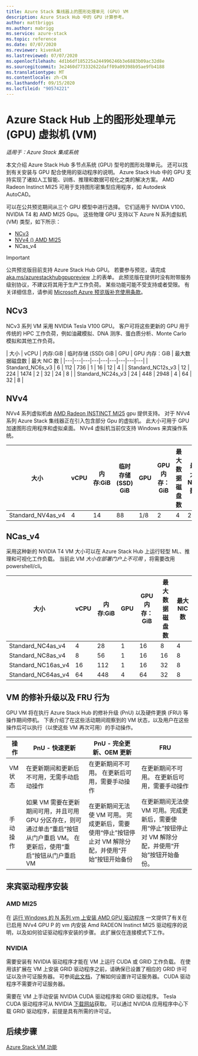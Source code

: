 ```yaml
---
title: Azure Stack 集线器上的图形处理单元 (GPU) VM
description: Azure Stack Hub 中的 GPU 计算参考。
author: mattbriggs
ms.author: mabrigg
ms.service: azure-stack
ms.topic: reference
ms.date: 07/07/2020
ms.reviewer: kivenkat
ms.lastreviewed: 07/07/2020
ms.openlocfilehash: 4d1b6df185225a244996246b3e6883b09ac32d8e
ms.sourcegitcommit: 3e2460d773332622daff09a09398b95ae9fb4188
ms.translationtype: MT
ms.contentlocale: zh-CN
ms.lasthandoff: 09/15/2020
ms.locfileid: "90574221"
---
```

# <a name="graphics-processing-unit-gpu-virtual-machine-vm-on-azure-stack-hub"></a>Azure Stack Hub 上的图形处理单元 (GPU) 虚拟机 (VM)

*适用于：Azure Stack 集成系统*

本文介绍 Azure Stack Hub 多节点系统 (GPU) 型号的图形处理单元。 还可以找到有关安装与 GPU 配合使用的驱动程序的说明。 Azure Stack Hub 中的 GPU 支持实现了诸如人工智能、训练、推理和数据可视化之类的解决方案。 AMD Radeon Instinct MI25 可用于支持图形密集型应用程序，如 Autodesk AutoCAD。

可以在公共预览期间从三个 GPU 模型中进行选择。 它们适用于 NVIDIA V100、NVIDIA T4 和 AMD MI25 Gpu。 这些物理 GPU 支持以下 Azure N 系列虚拟机 (VM) 类型，如下所示：
- [NCv3](https://docs.microsoft.com/azure/virtual-machines/ncv3-series)
- [NVv4 () AMD MI25 ](https://docs.microsoft.com/azure/virtual-machines/nvv4-series)
- NCas_v4

> [!IMPORTANT]  
> 公共预览版目前支持 Azure Stack Hub GPU。 若要参与预览，请完成 [aka.ms/azurestackhubgpupreview](https://aka.ms/azurestackhubgpupreview) 上的表单。
> 此预览版在提供时没有附带服务级别协议，不建议将其用于生产工作负荷。 某些功能可能不受支持或者受限。 有关详细信息，请参阅 [Microsoft Azure 预览版补充使用条款](https://azure.microsoft.com/support/legal/preview-supplemental-terms/)。

## <a name="ncv3"></a>NCv3

NCv3 系列 VM 采用 NVIDIA Tesla V100 GPU。 客户可将这些更新的 GPU 用于传统的 HPC 工作负荷，例如油藏模拟、DNA 测序、蛋白质分析、Monte Carlo 模拟和其他工作负荷。 

| 大小 | vCPU | 内存:GiB | 临时存储 (SSD) GiB | GPU | GPU 内存：GiB | 最大数据磁盘数 | 最大 NIC 数 |
|---|---|---|---|---|---|---|---|---|
| Standard_NC6s_v3    | 6  | 112 | 736  | 1 | 16 | 12 | 4 |
| Standard_NC12s_v3   | 12 | 224 | 1474 | 2 | 32 | 24 | 8 |
| Standard_NC24s_v3   | 24 | 448 | 2948 | 4 | 64 | 32 | 8 |

## <a name="nvv4"></a>NVv4

NVv4 系列虚拟机由 [AMD Radeon INSTINCT MI25](https://www.amd.com/en/products/professional-graphics/instinct-MI25) gpu 提供支持。 对于 NVv4 系列 Azure Stack 集线器正在引入包含部分 Gpu 的虚拟机。 此大小可用于 GPU 加速图形应用程序和虚拟桌面。 NVv4 虚拟机当前仅支持 Windows 来宾操作系统。 

| 大小 | vCPU | 内存:GiB | 临时存储 (SSD) GiB | GPU | GPU 内存：GiB | 最大数据磁盘数 | 最大 NIC 数 | 
| --- | --- | --- | --- | --- | --- | --- | --- |   
| Standard_NV4as_v4 |4 |14 |88 | 1/8 | 2 | 4 | 2 | 

## <a name="ncas_v4"></a>NCas_v4

采用这种新的 NVIDIA T4 VM 大小可以在 Azure Stack Hub 上运行轻型 ML、推理和可视化工作负载。 当前此 VM *大小在部署门户上不可用* ，将需要改用 powershell/cli。


| 大小 | vCPU | 内存:GiB | GPU | GPU 内存：GiB | 最大数据磁盘数 | 最大 NIC 数 | 
| --- | --- | --- | --- | --- | --- | --- |
| Standard_NC4as_v4 |4 |28 | 1 | 16 | 8 | 4 | 
| Standard_NC8as_v4 |8 |56 | 1 | 16 | 16 | 8 | 
| Standard_NC16as_v4 |16 |112 | 1 | 16 | 32 | 8 | 
| Standard_NC64as_v4 |64 |448 | 4 | 64 | 32 | 8 | 


## <a name="patch-and-update-fru-behavior-of-vms"></a>VM 的修补升级以及 FRU 行为 

GPU VM 将在执行 Azure Stack Hub 的修补升级 (PnU) 以及硬件更换 (FRU) 等操作期间停机。 下表介绍了在这些活动期间观察到的 VM 状态，以及用户在这些操作后可以执行（以使这些 VM 再次可用）的手动操作。 

| 操作 | PnU - 快速更新 | PnU - 完全更新、OEM 更新 | FRU | 
| --- | --- | --- | --- | 
| VM 状态  | 在更新期间和更新后不可用，无需手动启动操作 | 在更新期间不可用。 在更新后可用，需要手动操作 | 在更新期间不可用。 在更新后可用，需要手动操作| 
| 手动操作 | 如果 VM 需要在更新期间可用，并且可用 GPU 分区存在，则可通过单击“重启”按钮从门户重启 VM。 在更新后，使用“重启”按钮从门户重启 VM | 在更新期间无法使 VM 可用。 完成更新后，需要使用“停止”按钮停止对 VM 解除分配，并使用“开始”按钮开始备份 | 在更新期间无法使 VM 可用。完成更新后，需要使用“停止”按钮停止对 VM 解除分配，并使用“开始”按钮开始备份。| 

## <a name="guest-driver-installation"></a>来宾驱动程序安装 

### <a name="amd-mi25"></a>AMD MI25
在 [运行 Windows 的 N 系列 vm 上安装 AMD GPU 驱动程序](https://docs.microsoft.com/azure/virtual-machines/windows/n-series-amd-driver-setup) 一文提供了有关在已启用 NVv4 GPU P 的 vm 内安装 Amd RADEON Instinct MI25 驱动程序的说明，以及如何验证驱动程序安装的步骤。 此扩展仅在连接模式下工作。

### <a name="nvidia"></a>NVIDIA

需要安装有 NVIDIA 驱动程序才能在 VM 上运行 CUDA 或 GRID 工作负载。 在使用该扩展在 VM 上安装 GRID 驱动程序之前，请确保已设置了相应的 GRID 许可证以及许可证服务器。 可参阅[此文档](https://docs.nvidia.com/grid/ls/latest/grid-license-server-user-guide/index.html)，了解如何设置许可证服务器。 CUDA 驱动程序不需要许可证服务器。

需要在 VM 上手动安装 NVIDIA CUDA 驱动程序和 GRID 驱动程序。 Tesla CUDA 驱动程序可从 NVIDIA [下载网站](https://www.nvidia.com/Download/index.aspx)获取。 可以通过 NVIDIA 应用程序中心下载 GRID 驱动程序，前提是具有所需的许可证。

## <a name="next-steps"></a>后续步骤 

[Azure Stack VM 功能](azure-stack-vm-considerations.md) 

